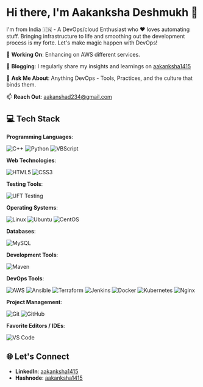# Hi there, I'm Aakanksha Deshmukh 👋

I'm from India 🇮🇳 - A DevOps/cloud Enthusiast who ♥ loves automating stuff. Bringing infrastructure to life and smoothing out the development process is my forte. Let's make magic happen with DevOps!

🔭 **Working On**: Enhancing on AWS different services.

📝 **Blogging**: I regularly share my insights and learnings on [aakanksha1415](https://aakanksha1415.hashnode.dev)

💬 **Ask Me About**: Anything DevOps - Tools, Practices, and the culture that binds them.

📫 **Reach Out**: aakanshad234@gmail.com

## 💻 Tech Stack

**Programming Languages**:

![C++](https://img.shields.io/badge/-C++-00599C?style=for-the-badge&logo=cplusplus&logoColor=white)
![Python](https://img.shields.io/badge/-Python-3776AB?style=for-the-badge&logo=python&logoColor=white)
![VBScript](https://img.shields.io/badge/-VBScript-007ACC?style=for-the-badge&logo=microsoft&logoColor=white)

**Web Technologies**:

![HTML5](https://img.shields.io/badge/-HTML5-E34F26?style=for-the-badge&logo=html5&logoColor=white)
![CSS3](https://img.shields.io/badge/-CSS3-1572B6?style=for-the-badge&logo=css3&logoColor=white)

**Testing Tools**:

![UFT Testing](https://img.shields.io/badge/-UFT%20Testing-FF6C37?style=for-the-badge&logo=microfocus&logoColor=white)

**Operating Systems**:

![Linux](https://img.shields.io/badge/-Linux-FCC624?style=for-the-badge&logo=linux&logoColor=black)
![Ubuntu](https://img.shields.io/badge/-Ubuntu-E95420?style=for-the-badge&logo=ubuntu&logoColor=white)
![CentOS](https://img.shields.io/badge/-CentOS-262577?style=for-the-badge&logo=centos&logoColor=white)

**Databases**:

![MySQL](https://img.shields.io/badge/-MySQL-4479A1?style=for-the-badge&logo=mysql&logoColor=white)

**Development Tools**:

![Maven](https://img.shields.io/badge/-Maven-C71A36?style=for-the-badge&logo=apache-maven&logoColor=white)

**DevOps Tools**:

![AWS](https://img.shields.io/badge/-AWS-232F3E?style=for-the-badge&logo=amazon-aws&logoColor=white)
![Ansible](https://img.shields.io/badge/-Ansible-EE0000?style=for-the-badge&logo=ansible&logoColor=white)
![Terraform](https://img.shields.io/badge/-Terraform-7B42BC?style=for-the-badge&logo=terraform&logoColor=white)
![Jenkins](https://img.shields.io/badge/-Jenkins-D24939?style=for-the-badge&logo=jenkins&logoColor=white)
![Docker](https://img.shields.io/badge/-Docker-2496ED?style=for-the-badge&logo=docker&logoColor=white)
![Kubernetes](https://img.shields.io/badge/-Kubernetes-326CE5?style=for-the-badge&logo=kubernetes&logoColor=white)
![Nginx](https://img.shields.io/badge/-Nginx-009639?style=for-the-badge&logo=nginx&logoColor=white)

**Project Management**:

![Git](https://img.shields.io/badge/-Git-F05032?style=for-the-badge&logo=git&logoColor=white)
![GitHub](https://img.shields.io/badge/-GitHub-181717?style=for-the-badge&logo=github&logoColor=white)

**Favorite Editors / IDEs**:

![VS Code](https://img.shields.io/badge/-VS%20Code-007ACC?style=for-the-badge&logo=visual-studio-code&logoColor=white)

## 🌐 Let's Connect

- **LinkedIn**: [aakanksha1415](https://www.linkedin.com/in/aakanksha1415)
- **Hashnode**: [aakanksha1415](https://aakanksha1415.hashnode.dev)
